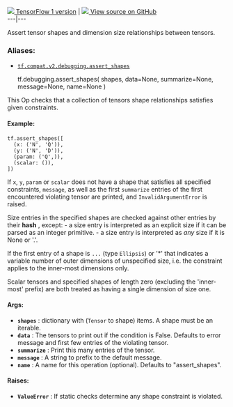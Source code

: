 [ ![](https://tensorflow.google.cn/images/tf_logo_32px.png) TensorFlow 1
version](/versions/r1.15/api_docs/python/tf/debugging/assert_shapes) |  [
![](https://tensorflow.google.cn/images/GitHub-Mark-32px.png) View source on
GitHub
](https://github.com/tensorflow/tensorflow/blob/r2.0/tensorflow/python/ops/check_ops.py#L1697-L1747)  
---|---  
  
Assert tensor shapes and dimension size relationships between tensors.

### Aliases:

  * [`tf.compat.v2.debugging.assert_shapes`](/api_docs/python/tf/debugging/assert_shapes)

    
    
    tf.debugging.assert_shapes(
        shapes,
        data=None,
        summarize=None,
        message=None,
        name=None
    )
    

This Op checks that a collection of tensors shape relationships satisfies
given constraints.

#### Example:

    
    
    tf.assert_shapes([
      (x: ('N', 'Q')),
      (y: ('N', 'D')),
      (param: ('Q',)),
      (scalar: ()),
    ])
    

If `x`, `y`, `param` or `scalar` does not have a shape that satisfies all
specified constraints, `message`, as well as the first `summarize` entries of
the first encountered violating tensor are printed, and `InvalidArgumentError`
is raised.

Size entries in the specified shapes are checked against other entries by
their **hash** , except: \- a size entry is interpreted as an explicit size if
it can be parsed as an integer primitive. \- a size entry is interpreted as
_any_ size if it is None or '.'.

If the first entry of a shape is `...` (type `Ellipsis`) or '*' that indicates
a variable number of outer dimensions of unspecified size, i.e. the constraint
applies to the inner-most dimensions only.

Scalar tensors and specified shapes of length zero (excluding the 'inner-most'
prefix) are both treated as having a single dimension of size one.

#### Args:

  * **`shapes`** : dictionary with (`Tensor` to shape) items. A shape must be an iterable.
  * **`data`** : The tensors to print out if the condition is False. Defaults to error message and first few entries of the violating tensor.
  * **`summarize`** : Print this many entries of the tensor.
  * **`message`** : A string to prefix to the default message.
  * **`name`** : A name for this operation (optional). Defaults to "assert_shapes".

#### Raises:

  * **`ValueError`** : If static checks determine any shape constraint is violated.

